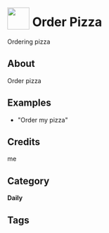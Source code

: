 # <img src="https://raw.githack.com/FortAwesome/Font-Awesome/master/svgs/solid/ad.svg" card_color="#22A7F0" width="50" height="50" style="vertical-align:bottom"/> Order Pizza
Ordering pizza

## About
Order pizza

## Examples
* "Order my pizza"

## Credits
me

## Category
**Daily**

## Tags

